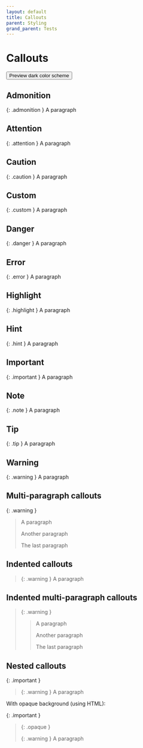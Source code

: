 ```yaml
---
layout: default
title: Callouts
parent: Styling
grand_parent: Tests
---
```


# Callouts

<button class="btn js-toggle-dark-mode">Preview dark color scheme</button>

<script>
const toggleDarkMode = document.querySelector('.js-toggle-dark-mode');

jtd.addEvent(toggleDarkMode, 'click', function(){
  if (jtd.getTheme() === 'dark') {
    jtd.setTheme('light');
    toggleDarkMode.textContent = 'Preview dark color scheme';
  } else {
    jtd.setTheme('dark');
    toggleDarkMode.textContent = 'Return to the light side';
  }
});
</script>

## Admonition

{: .admonition }
A paragraph

## Attention

{: .attention }
A paragraph

## Caution

{: .caution }
A paragraph

## Custom

{: .custom }
A paragraph

## Danger

{: .danger }
A paragraph

## Error

{: .error }
A paragraph

## Highlight

{: .highlight }
A paragraph

## Hint

{: .hint }
A paragraph

## Important

{: .important }
A paragraph

## Note

{: .note }
A paragraph

## Tip

{: .tip }
A paragraph

## Warning

{: .warning }
A paragraph

## Multi-paragraph callouts

{: .warning }
> A paragraph
>
> Another paragraph
>
> The last paragraph

## Indented callouts

> {: .warning }
  A paragraph

  
## Indented multi-paragraph callouts

> {: .warning }
> > A paragraph
> >
> > Another paragraph
> >
> > The last paragraph

## Nested callouts

{: .important }
> {: .warning }
> A paragraph

With opaque background (using HTML):

{: .important }
> {: .opaque }
> <div markdown="block">
> {: .warning }
> A paragraph
> </div>
